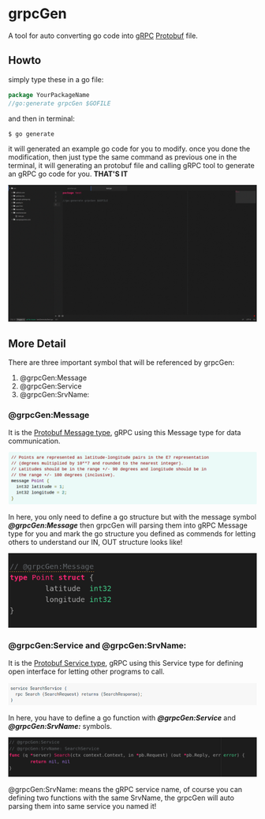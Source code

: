 # grpcGen

A tool for auto converting go code into [gRPC](http://www.grpc.io/) [Protobuf](https://developers.google.com/protocol-buffers/) file.

## Howto
simply type these in a go file:
```go
package YourPackageName
//go:generate grpcGen $GOFILE
```
and then in terminal:
```shell
$ go generate
```
it will generated an example go code for you to modify.
once you done the modification, then just type the same command as previous one in the terminal, it will generating an protobuf file and calling gRPC tool to generate an gRPC go code for you. **THAT'S IT**

![Alt text](doc/example.gif)

## More Detail
There are three important symbol that will be referenced by grpcGen:
1. @grpcGen:Message
2. @grpcGen:Service
3. @grpcGen:SrvName:


### @grpcGen:Message
It is the
[Protobuf Message type](https://developers.google.com/protocol-buffers/docs/proto3#simple), gRPC using this Message type for data communication.


![Alt text](doc/grpc_message.png)

In here, you only need to define a go structure but with the message symbol ***@grpcGen:Message*** then grpcGen will parsing them into gRPC Message type for you and mark the go structure you defined as commends for letting others to understand our IN, OUT structure looks like!


![Alt text](doc/grpcGen_message.png)

### @grpcGen:Service and @grpcGen:SrvName:
It is the [Protobuf Service type](https://developers.google.com/protocol-buffers/docs/proto3#services), gRPC using this Service type for defining open interface for letting other programs to call.


![Alt text](doc/grpc_service.png)


In here, you have to define a go function with ***@grpcGen:Service*** and ***@grpcGen:SrvName:*** symbols.


![Alt text](doc/grpcGen_service.png)

@grpcGen:SrvName: means the gRPC service name, of course you can defining two functions with the same SrvName, the grpcGen will auto parsing them into same service you named it!
